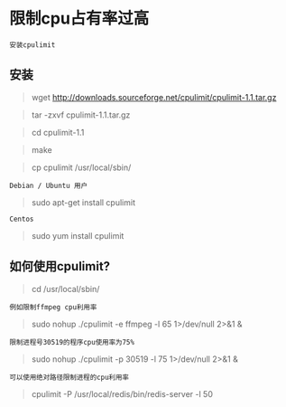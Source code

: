 # 限制cpu占有率过高

	安装cpulimit

## 安装

>wget http://downloads.sourceforge.net/cpulimit/cpulimit-1.1.tar.gz

>tar -zxvf cpulimit-1.1.tar.gz

>cd cpulimit-1.1

>make

>cp cpulimit  /usr/local/sbin/

	Debian / Ubuntu 用户

>sudo apt-get install cpulimit

	Centos

>sudo yum install cpulimit


## 如何使用cpulimit?

>cd  /usr/local/sbin/
	
	例如限制ffmpeg cpu利用率

>sudo nohup ./cpulimit -e ffmpeg -l 65 1>/dev/null 2>&1 & 

	限制进程号30519的程序cpu使用率为75%

>sudo nohup ./cpulimit -p 30519 -l 75 1>/dev/null 2>&1 & 

	可以使用绝对路径限制进程的cpu利用率

>cpulimit -P /usr/local/redis/bin/redis-server -l 50
